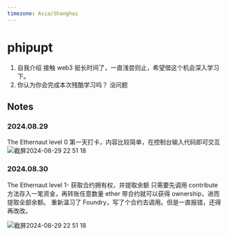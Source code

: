 ```yaml
---
timezone: Asia/Shanghai
---
```


# phipupt

1. 自我介绍
   接触 web3 挺长时间了，一直浅尝则止，希望借这个机会深入学习下。
2. 你认为你会完成本次残酷学习吗？
   没问题

## Notes

<!-- Content_START -->

### 2024.08.29
The Ethernaut level 0
第一天打卡，内容比较简单，在控制台输入代码即可交互
![截屏2024-08-29 22 51 18](https://github.com/user-attachments/assets/bbf8c784-6562-46e2-9d66-4962a968b368)


### 2024.08.30
The Ethernaut level 1- 获取合约拥有权，并提取余额
只需要先调用 contribute 方法存入一笔资金，再转账任意数量 ether 带合约就可以获得 ownership，进而提取全部余额。
重新温习了 Foundry，写了个合约去调用。但是一直报错，还得再改改。

![截屏2024-08-29 22 51 18](https://github.com/user-attachments/assets/bbf8c784-6562-46e2-9d66-4962a968b368)


<!-- Content_END -->
